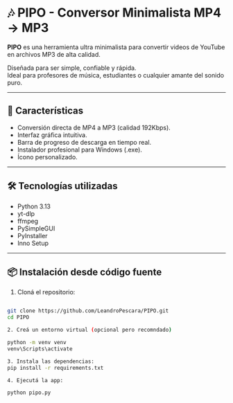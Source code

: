 # 🎶 PIPO - Conversor Minimalista MP4 → MP3

**PIPO** es una herramienta ultra minimalista para convertir videos de YouTube en archivos MP3 de alta calidad.

Diseñada para ser simple, confiable y rápida.  
Ideal para profesores de música, estudiantes o cualquier amante del sonido puro.

---

## 🚀 Características
- Conversión directa de MP4 a MP3 (calidad 192Kbps).
- Interfaz gráfica intuitiva.
- Barra de progreso de descarga en tiempo real.
- Instalador profesional para Windows (.exe).
- Ícono personalizado.

---

## 🛠️ Tecnologías utilizadas
- Python 3.13
- yt-dlp
- ffmpeg
- PySimpleGUI
- PyInstaller
- Inno Setup

---

## 📦 Instalación desde código fuente

1. Cloná el repositorio:

```bash

git clone https://github.com/LeandroPescara/PIPO.git
cd PIPO

2. Creá un entorno virtual (opcional pero recomndado)

python -m venv venv
venv\Scripts\activate

3. Instala las dependencias:
pip install -r requirements.txt

4. Ejecutá la app:

python pipo.py




